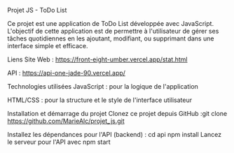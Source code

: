 Projet JS - ToDo List
 
 Ce projet est une application de ToDo List développée avec JavaScript.
 L'objectif de cette application est de permettre à l'utilisateur de gérer ses tâches quotidiennes en les ajoutant, modifiant, ou supprimant dans une interface simple et efficace.
 
 Liens
 Site Web : https://front-eight-umber.vercel.app/stat.html
 
 API : https://api-one-jade-90.vercel.app/
 
 Technologies utilisées
 JavaScript : pour la logique de l'application
 
 HTML/CSS : pour la structure et le style de l'interface utilisateur
 
 Installation et démarrage du projet
 Clonez ce projet depuis GitHub :git clone https://github.com/MarieAlc/projet_js.git
 
 Installez les dépendances pour l'API (backend) :
 cd api
 npm install
 Lancez le serveur pour l'API avec npm start 